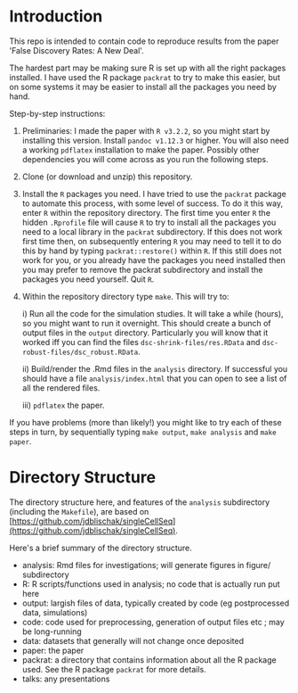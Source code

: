 # Introduction

This repo is intended to contain code to reproduce results
from the paper 'False Discovery Rates: A New Deal'.

The hardest part may be making sure R is set up with all the right packages installed.
I have used the R package `packrat` to try to make this easier, but on some systems
it may be easier to install all the packages you need by hand.

Step-by-step instructions:

1. Preliminaries: I made the paper with `R v3.2.2`, so you might start by installing this version.  Install `pandoc v1.12.3` or higher. You will also need a working `pdflatex` installation to make the paper. Possibly other
dependencies you will come across as you run the following steps.
2. Clone (or download and unzip) this repository.
3. Install the `R` packages you need. I have tried to use the `packrat` package to automate this process, with some level of success. To do it this way, enter `R` within the repository directory. The first time you enter `R` the hidden `.Rprofile` file will cause `R` to try to install all the packages you need to a local library in the `packrat` subdirectory.
If this does not work first time then, on subsequently entering `R` you may need to tell it to do this by hand by typing `packrat::restore()` within `R`.
If this still does not work for you, or you already have the packages you need installed then you may prefer to remove the packrat subdirectory and install the packages you need yourself. Quit `R`.
4. Within the repository directory type `make`. This will try to:
 
      i) Run all the code for the simulation studies.
It will take a while (hours), so you might want to run it overnight. This should create a bunch of output files in the `output` directory. Particularly you will know that it worked iff you can find the files `dsc-shrink-files/res.RData` and `dsc-robust-files/dsc_robust.RData`.

      ii) Build/render the .Rmd files in the `analysis` directory. If successful you should have a file `analysis/index.html` that you can open to see a list of all the rendered files.
      
      iii)  `pdflatex` the paper.

If you have problems (more than likely!) you might like to try each of these steps in turn, by sequentially typing
`make output`, `make analysis` and `make paper`.


# Directory Structure

The directory structure here, and features of the `analysis` subdirectory (including the `Makefile`), are based on
[https://github.com/jdblischak/singleCellSeq](https://github.com/jdblischak/singleCellSeq).

Here's a brief summary of the directory structure.
- analysis: Rmd files for investigations; will generate figures in figure/ subdirectory
- R: R scripts/functions used in analysis; no code that is actually run put here
- output: largish files of data, typically created by code (eg postprocessed data, simulations)
- code: code used for preprocessing, generation of output files etc ; may be long-running
- data: datasets that generally will not change once deposited
- paper: the paper
- packrat: a directory that contains information about all the R package used.
See the R package `packrat` for more details.
- talks: any presentations
